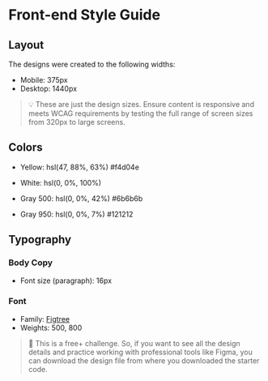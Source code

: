 # Front-end Style Guide

## Layout

The designs were created to the following widths:

- Mobile: 375px
- Desktop: 1440px

> 💡 These are just the design sizes. Ensure content is responsive and meets WCAG requirements by testing the full range of screen sizes from 320px to large screens.

## Colors

- Yellow: hsl(47, 88%, 63%)  #f4d04e


- White: hsl(0, 0%, 100%)

- Gray 500: hsl(0, 0%, 42%)  	#6b6b6b
- Gray 950: hsl(0, 0%, 7%)   #121212

## Typography

### Body Copy

- Font size (paragraph): 16px

### Font

- Family: [Figtree](https://fonts.google.com/specimen/Figtree)
- Weights: 500, 800

> 💎 This is a free+ challenge. So, if you want to see all the design details and practice working with professional tools like Figma, you can download the design file from where you downloaded the starter code.
